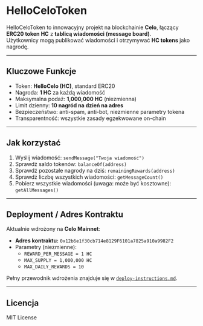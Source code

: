 # HelloCeloToken

HelloCeloToken to innowacyjny projekt na blockchainie **Celo**, łączący **ERC20 token HC** z **tablicą wiadomości (message board)**.  
Użytkownicy mogą publikować wiadomości i otrzymywać **HC tokens** jako nagrodę.

---

## Kluczowe Funkcje

- Token: **HelloCelo (HC)**, standard ERC20  
- Nagroda: **1 HC** za każdą wiadomość  
- Maksymalna podaż: **1,000,000 HC** (niezmienna)  
- Limit dzienny: **10 nagród na dzień na adres**  
- Bezpieczeństwo: anti-spam, anti-bot, niezmienne parametry tokena  
- Transparentność: wszystkie zasady egzekwowane on-chain  

---

## Jak korzystać

1. Wyślij wiadomość: `sendMessage("Twoja wiadomość")`  
2. Sprawdź saldo tokenów: `balanceOf(address)`  
3. Sprawdź pozostałe nagrody na dziś: `remainingRewards(address)`  
4. Sprawdź liczbę wszystkich wiadomości: `getMessageCount()`  
5. Pobierz wszystkie wiadomości (uwaga: może być kosztowne): `getAllMessages()`

---

## Deployment / Adres Kontraktu

Aktualnie wdrożony na **Celo Mainnet**:  

- **Adres kontraktu:** `0x12b6e1f30cb714e8129F6101a7825a910a9982F2`  
- Parametry (niezmienne):
  - `REWARD_PER_MESSAGE = 1 HC`
  - `MAX_SUPPLY = 1,000,000 HC`
  - `MAX_DAILY_REWARDS = 10`

Pełny przewodnik wdrożenia znajduje się w [`deploy-instructions.md`](deploy-instructions.md).

---

## Licencja

MIT License
